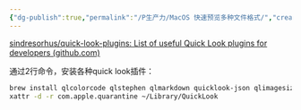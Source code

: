 ```yaml
---
{"dg-publish":true,"permalink":"/P生产力/MacOS 快速预览多种文件格式/","created":"2024-04-20T15:32:28.000+08:00","updated":"2024-04-24T00:48:10.009+08:00"}
---
```



[sindresorhus/quick-look-plugins: List of useful Quick Look plugins for developers (github.com)](https://github.com/sindresorhus/quick-look-plugins)

通过2行命令，安装各种quick look插件：

```bash
brew install qlcolorcode qlstephen qlmarkdown quicklook-json qlimagesize suspicious-package apparency quicklookase qlvideo
xattr -d -r com.apple.quarantine ~/Library/QuickLook
```
